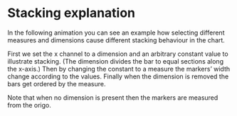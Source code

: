 # Stacking explanation

In the following animation you can see an example how selecting different
measures and dimensions cause different stacking behaviour in the chart.

First we set the x channel to a dimension and an arbitrary constant value to
illustrate stacking. (The dimension divides the bar to equal sections along the
x-axis.) Then by changing the constant to a measure the markers’ width change 
according to the values. Finally when the dimension is removed the bars get
ordered by the measure. 

Note that when no dimension is present then the markers are measured from the
origo. 

<div id="tutorial_01"></div>

<script src="../stacking_explanation.js"></script>
